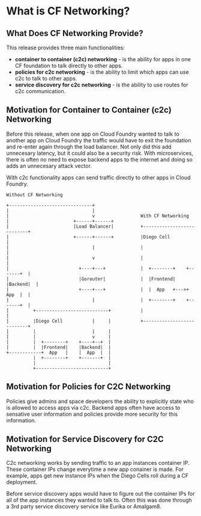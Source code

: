 # What is CF Networking?

## What Does CF Networking Provide?

This release provides three main functionalities: 
* **container to container (c2c) networking** - is the ability for apps in one CF foundation to talk directly to other apps.
* **policies for c2c networking** - is the ability to limit which apps can use c2c to talk to other apps.
* **service discovery for c2c networking** - is the ability to use routes for c2c communication.


## Motivation for Container to Container (c2c) Networking
Before this release, when one app on Cloud Foundry wanted to talk to another app on Cloud Foundry the traffic would have to exit the foundation and re-enter again through the load balancer. Not only did this add unnecesary latency, but it could also be a security risk. With microservices, there is often no need to expose backend apps to the internet and doing so adds an unnecesary attack vector.

With c2c functionality apps can send traffic directly to other apps in Cloud Foundry.

```
Without CF Networking

+-------------------------------+
|                               |
|                               v                 With CF Networking
|                        +------+------+
|                        |Load Balancer|          +---------------------------+
|                        +------+------+          |Diego Cell                 |
|                               |                 |                           |
|                               v                 |                           |
|                          +----+---+             |  +--------+    +-------+  |
|                          |Gorouter|             |  |Frontend|    |Backend|  |
|                          +----+---+             |  |  App   +--->+  App  |  |
|                               |                 |  +--------+    +-------+  |
|         +---------------------------+           |                           |
|         |Diego Cell           |     |           +---------------------------+
|         |                     |     |
|         |                     v     |
|         |  +--------+    +----+--+  |
|         |  |Frontend|    |Backend|  |
+------------+  App   |    |  App  |  |
          |  +--------+    +-------+  |
          |                           |
          +---------------------------+

```

## Motivation for Policies for C2C Networking
Policies give admins and space developers the ability to explicitly state who is allowed to access apps via c2c. Backend apps often have access to sensative user information and policies provide more security for this information.

## Motivation for Service Discovery for C2C Networking
C2c networking works by sending traffic to an app instances container IP. These container IPs change everytime a new app conainer is made. For example, apps get new instance IPs when the Diego Cells roll during a CF deployment. 

Before service discovery apps would have to figure out the container IPs for all of the app instances they wanted to talk to. Often this was done through a 3rd party service discovery service like Eurika or Amalgam8.